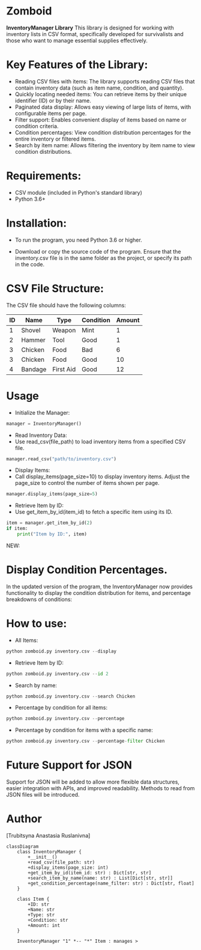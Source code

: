 # Zomboid
**InventoryManager Library**
This library is designed for working with inventory lists in CSV format, specifically developed for survivalists and those who want to manage essential supplies effectively.

# Key Features of the Library:
- Reading CSV files with items: The library supports reading CSV files that contain inventory data (such as item name, condition, and quantity).
- Quickly locating needed items: You can retrieve items by their unique identifier (ID) or by their name.
- Paginated data display: Allows easy viewing of large lists of items, with configurable items per page.
- Filter support: Enables convenient display of items based on name or condition criteria.
- Condition percentages: View condition distribution percentages for the entire inventory or filtered items.
- Search by item name: Allows filtering the inventory by item name to view condition distributions.

# Requirements:
- CSV module (included in Python's standard library)
- Python 3.6+

# Installation:
- To run the program, you need Python 3.6 or higher.

- Download or copy the source code of the program. Ensure that the inventory.csv file is in the same folder as the project, or specify its path in the code.

# CSV File Structure:
The CSV file should have the following columns:

| ID | Name    | Type       | Condition | Amount |
|----|---------|------------|-----------|--------|
| 1  | Shovel  | Weapon     | Mint      | 1      |
| 2  | Hammer  | Tool       | Good      | 1      |
| 3  | Chicken | Food       | Bad       | 6      |
| 3  | Chicken | Food       | Good      | 10     |
| 4  | Bandage | First Aid  | Good      | 12     |

# Usage
- Initialize the Manager:
```python
manager = InventoryManager()
```
- Read Inventory Data:
- Use read_csv(file_path) to load inventory items from a specified CSV file.
```python
manager.read_csv("path/to/inventory.csv")
```
- Display Items:
- Call display_items(page_size=10) to display inventory items. Adjust the page_size to control the number of items shown per page.
```python
manager.display_items(page_size=5)
```
- Retrieve Item by ID:
- Use get_item_by_id(item_id) to fetch a specific item using its ID.
```python
item = manager.get_item_by_id(2)
if item:
    print("Item by ID:", item)
```
NEW:

# Display Condition Percentages. 
In the updated version of the program, the InventoryManager now provides functionality to display the condition distribution for items, and percentage breakdowns of conditions:

# How to use:
- All Items:
```python
python zomboid.py inventory.csv --display
```
- Retrieve Item by ID:
```python
python zomboid.py inventory.csv --id 2
```
- Search by name:
```python
python zomboid.py inventory.csv --search Chicken
```
- Percentage by condition for all items:
```python
python zomboid.py inventory.csv --percentage
```
- Percentage by condition for items with a specific name:
```python
python zomboid.py inventory.csv --percentage-filter Chicken
```

# Future Support for JSON
Support for JSON will be added to allow more flexible data structures, easier integration with APIs, and improved readability. Methods to read from JSON files will be introduced.

# Author
[Trubitsyna Anastasia Ruslanivna]

```mermaid
classDiagram
    class InventoryManager {
        +__init__()
        +read_csv(file_path: str)
        +display_items(page_size: int)
        +get_item_by_id(item_id: str) : Dict[str, str] 
        +search_item_by_name(name: str) : List[Dict[str, str]]
        +get_condition_percentage(name_filter: str) : Dict[str, float]
    }

    class Item {
        +ID: str
        +Name: str
        +Type: str
        +Condition: str
        +Amount: int
    }

    InventoryManager "1" *-- "*" Item : manages >





